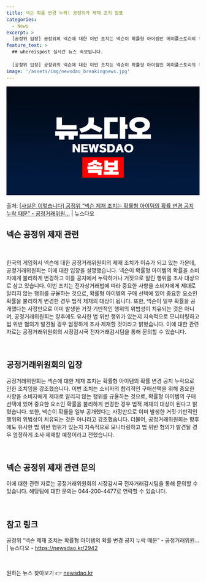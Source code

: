 ```yaml
---
title: 넥슨 확률 변경 누락! 공정위가 제재 조치 발표
categories:
  - News
excerpt: >
  [공정위 입장] 공정위의 넥슨에 대한 이번 조치는 넥슨이 확률형 아이템인 메이플스토리의 큐브 및 버블파이터의…
feature_text: >
  ## whereispost 실시간 뉴스 속보입니다.

  [공정위 입장] 공정위의 넥슨에 대한 이번 조치는 넥슨이 확률형 아이템인 메이플스토리의 큐브 및 버블파이터의…
image: '/assets/img/newsdao_breakingnews.jpg'
---
```


![뉴스다오 속보](/assets/img/newsdao_breakingnews.jpg)

<p>출처: <a href="https://newsdao.kr/2942" rel="dofollow">[사실은 이렇습니다] 공정위 “넥슨 제재 조치는 확률형 아이템의 확률 변경 공지 누락 때문” - 공정거래위원…</a> | 뉴스다오</p>

<h2 data-ke-size="size26">넥슨 공정위 제재 관련</h2>
<p data-ke-size="size16">&nbsp;</p>
한국의 게임회사 넥슨에 대한 공정거래위원회의 제재 조치가 이슈가 되고 있는 가운데, 공정거래위원회는 이에 대한 입장을 설명했습니다. 넥슨이 확률형 아이템의 확률을 소비자에게 불리하게 변경하고 이를 공지에서 누락하거나 거짓으로 알린 행위를 조사 대상으로 삼고 있습니다. 이번 조치는 전자상거래법에 따라 중요한 사항을 소비자에게 제대로 알리지 않는 행위를 규율하는 것으로, 확률형 아이템의 구매 선택에 있어 중요한 요소인 확률을 불리하게 변경한 경우 법적 제재의 대상이 됩니다. 또한, 넥슨이 일부 확률을 공개했다는 사정만으로 이미 발생한 거짓·기만적인 행위의 위법성이 치유되는 것은 아니며, 공정거래위원회는 향후에도 유사한 법 위반 행위가 있는지 지속적으로 모니터링하고 법 위반 혐의가 발견될 경우 엄정하게 조사·제재할 것이라고 밝혔습니다. 이에 대한 관련 자료는 공정거래위원회의 시장감시국 전자거래감시팀을 통해 문의할 수 있습니다.
<p data-ke-size="size16">&nbsp;</p>
<h2 data-ke-size="size24">공정거래위원회의 입장</h2>
<p data-ke-size="size16">공정거래위원회는 넥슨에 대한 제재 조치는 확률형 아이템의 확률 변경 공지 누락으로 인한 조치임을 강조했습니다. 이번 조치는 소비자의 합리적인 구매선택을 위해 중요한 사항을 소비자에게 제대로 알리지 않는 행위를 규율하는 것으로, 확률형 아이템의 구매 선택에 있어 중요한 요소인 확률을 불리하게 변경한 경우 법적 제재의 대상이 된다고 밝혔습니다. 또한, 넥슨이 확률을 일부 공개했다는 사정만으로 이미 발생한 거짓·기만적인 행위의 위법성이 치유되는 것은 아니라고 강조했습니다. 더불어, 공정거래위원회는 향후에도 유사한 법 위반 행위가 있는지 지속적으로 모니터링하고 법 위반 혐의가 발견될 경우 엄정하게 조사·제재할 예정이라고 전했습니다.</p>
<p data-ke-size="size16">&nbsp;</p>
<h2 data-ke-size="size24">넥슨 공정위 제재 관련 문의</h2>
<p data-ke-size="size16">이에 대한 관련 자료는 공정거래위원회의 시장감시국 전자거래감시팀을 통해 문의할 수 있습니다. 해당팀에 대한 문의는 044-200-4477로 연락할 수 있습니다.</p>
<p data-ke-size="size16">&nbsp;</p>
<h2 data-ke-size="size24">참고 링크</h2>
<p data-ke-size="size16">공정위 “넥슨 제재 조치는 확률형 아이템의 확률 변경 공지 누락 때문” - 공정거래위원… | 뉴스다오 - <a href="https://newsdao.kr/2942">https://newsdao.kr/2942</a></p>
<p data-ke-size="size16">&nbsp;</p> 

원하는 뉴스 찾아보기 👉 <a href="https://newsdao.kr" rel="dofollow">newsdao.kr</a>


